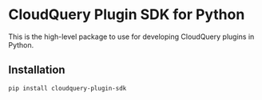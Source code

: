 # CloudQuery Plugin SDK for Python

This is the high-level package to use for developing CloudQuery plugins in Python.

## Installation

```commandline
pip install cloudquery-plugin-sdk
```
